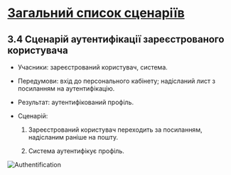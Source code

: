 # [Загальний список сценаріїв](https://github.com/MkZb/ODB/blob/master/doc/requests.md#3-%D1%81%D1%86%D0%B5%D0%BD%D0%B0%D1%80%D1%96%D1%97)
## 3.4 Сценарій аутентифікації зареєстрованого користувача

- Учасники: зареєстрований користувач, система.

- Передумови: вхід до персонального кабінету; надісланий лист з посиланням на аутентифікацію.

- Результат: аутентифікований профіль.

- Сценарій:

	1. Зареєстрований користувач переходить за посиланням, надісланим раніше на пошту.
		
	2. Система аутентифікує профіль.
		
![Authentification](https://i.imgur.com/990xFEq.png)
